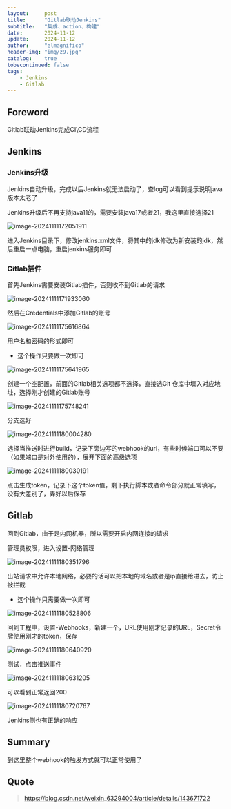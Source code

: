 ```yaml
---
layout:     post
title:      "Gitlab联动Jenkins"
subtitle:   "集成、action、构建"
date:       2024-11-12
update:     2024-11-12
author:     "elmagnifico"
header-img: "img/z9.jpg"
catalog:    true
tobecontinued: false
tags:
    - Jenkins
    - Gitlab
---
```


## Foreword

Gitlab联动Jenkins完成CI\CD流程



## Jenkins



### Jenkins升级

Jenkins自动升级，完成以后Jenkins就无法启动了，查log可以看到提示说明java版本太老了

Jenkins升级后不再支持java11的，需要安装java17或者21，我这里直接选择21

![image-20241111172051911](https://img.elmagnifico.tech/static/upload/elmagnifico/202411111720958.png)

进入Jenkins目录下，修改jenkins.xml文件，将其中的jdk修改为新安装的jdk，然后重启一点电脑，重启jenkins服务即可



### Gitlab插件

首先Jenkins需要安装Gitlab插件，否则收不到Gitlab的请求

![image-20241111171933060](https://img.elmagnifico.tech/static/upload/elmagnifico/202411111719184.png)

然后在Credentials中添加Gitlab的账号

![image-20241111175616864](https://img.elmagnifico.tech/static/upload/elmagnifico/202411111756898.png)

用户名和密码的形式即可

- 这个操作只要做一次即可

  

![image-20241111175641965](https://img.elmagnifico.tech/static/upload/elmagnifico/202411111756001.png)

创建一个空配置，前面的Gitlab相关选项都不选择，直接选Git 仓库中填入对应地址，选择刚才创建的Gitlab账号

![image-20241111175748241](https://img.elmagnifico.tech/static/upload/elmagnifico/202411111757302.png)

分支选好

![image-20241111180004280](https://img.elmagnifico.tech/static/upload/elmagnifico/202411111800326.png)

选择当推送时进行build，记录下旁边写的webhook的url，有些时候端口可以不要（如果端口是对外使用的），展开下面的高级选项

![image-20241111180030191](https://img.elmagnifico.tech/static/upload/elmagnifico/202411111800264.png)

点击生成token，记录下这个token值，剩下执行脚本或者命令部分就正常填写，没有大差别了，弄好以后保存



## Gitlab

回到Gitlab，由于是内网机器，所以需要开启内网连接的请求

管理员权限，进入设置-网络管理

![image-20241111180351796](https://img.elmagnifico.tech/static/upload/elmagnifico/202411111803867.png)

出站请求中允许本地网络，必要的话可以把本地的域名或者是ip直接给进去，防止被拦截

- 这个操作只需要做一次即可



![image-20241111180528806](https://img.elmagnifico.tech/static/upload/elmagnifico/202411111805906.png)

回到工程中，设置-Webhooks，新建一个，URL使用刚才记录的URL，Secret令牌使用刚才的token，保存

![image-20241111180640920](https://img.elmagnifico.tech/static/upload/elmagnifico/202411111806957.png)

测试，点击推送事件

![image-20241111180631205](https://img.elmagnifico.tech/static/upload/elmagnifico/202411111806250.png)

可以看到正常返回200

![image-20241111180720767](https://img.elmagnifico.tech/static/upload/elmagnifico/202411111807818.png)

Jenkins侧也有正确的响应



## Summary

到这里整个webhook的触发方式就可以正常使用了



## Quote

> https://blog.csdn.net/weixin_63294004/article/details/143671722
